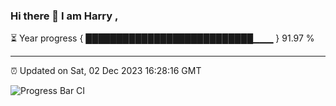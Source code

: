 ### Hi there 👋 I am Harry , 

⏳ Year progress { ███████████████████████████▁▁▁ } 91.97 %

---

⏰ Updated on Sat, 02 Dec 2023 16:28:16 GMT

![Progress Bar CI](https://github.com/duykhang68/duykhang68/workflows/Progress%20Bar%20CI/badge.svg)
